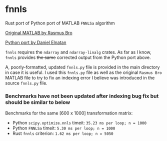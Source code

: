 # fnnls
Rust port of Python port of MATLAB `FNNLSa` algorithm

[Original MATLAB by Rasmus Bro](http://www.mathworks.com/matlabcentral/fileexchange/3388-nnls-and-constrained-regression?focused=5051382&tab=function)

[Python port by Daniel Elnatan](https://github.com/delnatan/FNNLSa)

`fnnls` requires the `ndarray` and `ndarray-linalg` crates.
As far as I know, `fnnls` provides ~~the same~~ corrected output from the Python port above.

A, poorly-formatted, updated `fnnls.py` file is provided in the main directory in case it is useful. I used this `fnnls.py` file as well as the original `Rasmus Bro` MATLAB file to try to fix an indexing error I believe was introduced in the source `fnnls.py` file. 

### Benchmarks have not been updated after indexing bug fix but should be similar to below
Benchmarks for the same [600 x 1000] transformation matrix:
- Python `scipy.optimize.nnls` timeit: `35.23 ms per loop; n = 1000`
- Python `FNNLSa` timeit: `5.30 ms per loop; n = 1000`
- Rust `fnnls` criterion: `1.62 ms per loop; n = 5050`


